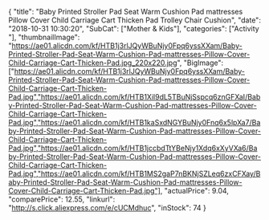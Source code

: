 {
	"title": "Baby Printed Stroller Pad Seat Warm Cushion Pad mattresses Pillow Cover Child Carriage Cart Thicken Pad Trolley Chair Cushion",
	"date": "2018-10-31 10:30:20",
	"SubCat": ["Mother & Kids"],
	"categories": ["Activity "],
	"thumbnailImage": "https://ae01.alicdn.com/kf/HTB1j3rlJQyWBuNjy0Fpq6yssXXam/Baby-Printed-Stroller-Pad-Seat-Warm-Cushion-Pad-mattresses-Pillow-Cover-Child-Carriage-Cart-Thicken-Pad.jpg_220x220.jpg",
	"BigImage": ["https://ae01.alicdn.com/kf/HTB1j3rlJQyWBuNjy0Fpq6yssXXam/Baby-Printed-Stroller-Pad-Seat-Warm-Cushion-Pad-mattresses-Pillow-Cover-Child-Carriage-Cart-Thicken-Pad.jpg","https://ae01.alicdn.com/kf/HTB1Xil9dL5TBuNjSspcq6znGFXaI/Baby-Printed-Stroller-Pad-Seat-Warm-Cushion-Pad-mattresses-Pillow-Cover-Child-Carriage-Cart-Thicken-Pad.jpg","https://ae01.alicdn.com/kf/HTB1kaSxdNGYBuNjy0Fnq6x5lpXa7/Baby-Printed-Stroller-Pad-Seat-Warm-Cushion-Pad-mattresses-Pillow-Cover-Child-Carriage-Cart-Thicken-Pad.jpg","https://ae01.alicdn.com/kf/HTB1jccbdTtYBeNjy1Xdq6xXyVXa6/Baby-Printed-Stroller-Pad-Seat-Warm-Cushion-Pad-mattresses-Pillow-Cover-Child-Carriage-Cart-Thicken-Pad.jpg","https://ae01.alicdn.com/kf/HTB1MS2gaP7nBKNjSZLeq6zxCFXay/Baby-Printed-Stroller-Pad-Seat-Warm-Cushion-Pad-mattresses-Pillow-Cover-Child-Carriage-Cart-Thicken-Pad.jpg"],
	"actualPrice": 9.04,
	"comparePrice": 12.55,
	"linkurl": "http://s.click.aliexpress.com/e/cUCMdhuc",
	"inStock": 74
}
